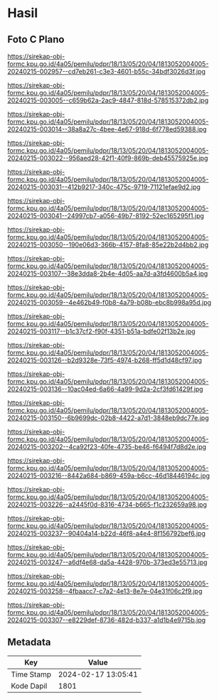 # Hasil

## Foto C Plano

https://sirekap-obj-formc.kpu.go.id/4a05/pemilu/pdpr/18/13/05/20/04/1813052004005-20240215-002957--cd7eb261-c3e3-4601-b55c-34bdf3026d3f.jpg

https://sirekap-obj-formc.kpu.go.id/4a05/pemilu/pdpr/18/13/05/20/04/1813052004005-20240215-003005--c659b62a-2ac9-4847-818d-578515372db2.jpg

https://sirekap-obj-formc.kpu.go.id/4a05/pemilu/pdpr/18/13/05/20/04/1813052004005-20240215-003014--38a8a27c-4bee-4e67-918d-6f778ed59388.jpg

https://sirekap-obj-formc.kpu.go.id/4a05/pemilu/pdpr/18/13/05/20/04/1813052004005-20240215-003022--956aed28-42f1-40f9-869b-deb45575925e.jpg

https://sirekap-obj-formc.kpu.go.id/4a05/pemilu/pdpr/18/13/05/20/04/1813052004005-20240215-003031--412b9217-340c-475c-9719-71121efae9d2.jpg

https://sirekap-obj-formc.kpu.go.id/4a05/pemilu/pdpr/18/13/05/20/04/1813052004005-20240215-003041--24997cb7-a056-49b7-8192-52ec165295f1.jpg

https://sirekap-obj-formc.kpu.go.id/4a05/pemilu/pdpr/18/13/05/20/04/1813052004005-20240215-003050--190e06d3-366b-4157-8fa8-85e22b2d4bb2.jpg

https://sirekap-obj-formc.kpu.go.id/4a05/pemilu/pdpr/18/13/05/20/04/1813052004005-20240215-003107--38e3dda8-2b4e-4d05-aa7d-a3fd4600b5a4.jpg

https://sirekap-obj-formc.kpu.go.id/4a05/pemilu/pdpr/18/13/05/20/04/1813052004005-20240215-003059--4e462b49-f0b8-4a79-b08b-ebc8b998a95d.jpg

https://sirekap-obj-formc.kpu.go.id/4a05/pemilu/pdpr/18/13/05/20/04/1813052004005-20240215-003117--b1c37cf2-f90f-4351-b51a-bdfe02f13b2e.jpg

https://sirekap-obj-formc.kpu.go.id/4a05/pemilu/pdpr/18/13/05/20/04/1813052004005-20240215-003126--b2d9328e-73f5-4974-b268-ff5d1d48cf97.jpg

https://sirekap-obj-formc.kpu.go.id/4a05/pemilu/pdpr/18/13/05/20/04/1813052004005-20240215-003136--10ac04ed-6a66-4a99-9d2a-2cf3fd61429f.jpg

https://sirekap-obj-formc.kpu.go.id/4a05/pemilu/pdpr/18/13/05/20/04/1813052004005-20240215-003150--6b9699dc-02b8-4422-a7d1-3848eb9dc77e.jpg

https://sirekap-obj-formc.kpu.go.id/4a05/pemilu/pdpr/18/13/05/20/04/1813052004005-20240215-003202--4ca92f23-40fe-4735-be46-f6494f7d8d2e.jpg

https://sirekap-obj-formc.kpu.go.id/4a05/pemilu/pdpr/18/13/05/20/04/1813052004005-20240215-003216--8442a684-b869-459a-b6cc-46d18446194c.jpg

https://sirekap-obj-formc.kpu.go.id/4a05/pemilu/pdpr/18/13/05/20/04/1813052004005-20240215-003226--a2445f0d-8316-4734-b665-f1c232659a98.jpg

https://sirekap-obj-formc.kpu.go.id/4a05/pemilu/pdpr/18/13/05/20/04/1813052004005-20240215-003237--90404a14-b22d-46f8-a4e4-8f156792bef6.jpg

https://sirekap-obj-formc.kpu.go.id/4a05/pemilu/pdpr/18/13/05/20/04/1813052004005-20240215-003247--a6df4e68-da5a-4428-970b-373ed3e55713.jpg

https://sirekap-obj-formc.kpu.go.id/4a05/pemilu/pdpr/18/13/05/20/04/1813052004005-20240215-003258--4fbaacc7-c7a2-4e13-8e7e-04e31f06c2f9.jpg

https://sirekap-obj-formc.kpu.go.id/4a05/pemilu/pdpr/18/13/05/20/04/1813052004005-20240215-003307--e8229def-8736-482d-b337-a1d1b4e9715b.jpg


## Metadata

| Key        | Value               |
| ---------- | ------------------- |
| Time Stamp | 2024-02-17 13:05:41 |
| Kode Dapil | 1801                |



